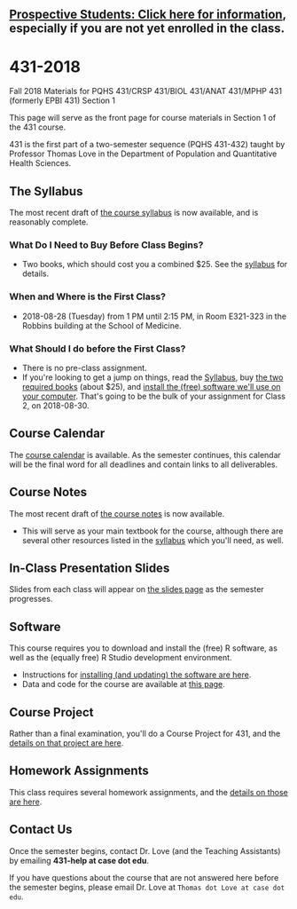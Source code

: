 ## [Prospective Students: Click here for information](https://github.com/THOMASELOVE/431-2018/blob/master/interest.md), especially if you are not yet enrolled in the class.

# 431-2018

Fall 2018 Materials for PQHS 431/CRSP 431/BIOL 431/ANAT 431/MPHP 431 (formerly EPBI 431) Section 1

This page will serve as the front page for course materials in Section 1 of the 431 course. 

431 is the first part of a two-semester sequence (PQHS 431-432) taught by Professor Thomas Love in the Department of Population and Quantitative Health Sciences.

## The Syllabus

The most recent draft of [the course syllabus](https://thomaselove.github.io/2018-431-syllabus/) is now available, and is reasonably complete.

### What Do I Need to Buy Before Class Begins?

- Two books, which should cost you a combined $25. See the [syllabus](https://thomaselove.github.io/2018-431-syllabus/) for details.

### When and Where is the First Class?

- 2018-08-28 (Tuesday) from 1 PM until 2:15 PM, in Room E321-323 in the Robbins building at the School of Medicine.

### What Should I do before the First Class?

- There is no pre-class assignment. 
- If you're looking to get a jump on things, read the [Syllabus](https://thomaselove.github.io/2018-431-syllabus/), buy [the two required books](https://thomaselove.github.io/2018-431-syllabus/index.html#what-do-i-need-to-buy) (about $25), and [install the (free) software we'll use on your computer](https://github.com/THOMASELOVE/431-2018/tree/master/software). That's going to be the bulk of your assignment for Class 2, on 2018-08-30.

## Course Calendar

The [course calendar](https://github.com/THOMASELOVE/431-2018/blob/master/calendar.md) is available. As the semester continues, this calendar will be the final word for all deadlines and contain links to all deliverables.

## Course Notes

The most recent draft of [the course notes](https://thomaselove.github.io/2018-431-book/) is now available. 

- This will serve as your main textbook for the course, although there are several other resources listed in the [syllabus](https://thomaselove.github.io/2018-431-syllabus/) which you'll need, as well.

## In-Class Presentation Slides

Slides from each class will appear on [the slides page](https://github.com/THOMASELOVE/431-2018/tree/master/slides) as the semester progresses.

## Software

This course requires you to download and install the (free) R software, as well as the (equally free) R Studio development environment. 

- Instructions for [installing (and updating) the software are here](https://github.com/THOMASELOVE/431-2018/tree/master/software).
- Data and code for the course are available at [this page](https://github.com/THOMASELOVE/431-2018-data).

## Course Project

Rather than a final examination, you'll do a Course Project for 431, and the [details on that project are here](https://github.com/THOMASELOVE/431-2018-project).

## Homework Assignments

This class requires several homework assignments, and the [details on those are here](https://github.com/THOMASELOVE/431-2018/tree/master/homework).

## Contact Us

Once the semester begins, contact Dr. Love (and the Teaching Assistants) by emailing **431-help at case dot edu**.

If you have questions about the course that are not answered here before the semester begins, please email Dr. Love at `Thomas dot Love at case dot edu`.
